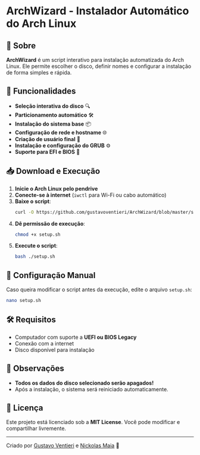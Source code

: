 # ArchWizard - Instalador Automático do Arch Linux

## 📜 Sobre

**ArchWizard** é um script interativo para instalação automatizada do Arch Linux. Ele permite escolher o disco, definir nomes e configurar a instalação de forma simples e rápida.

## 🚀 Funcionalidades

- **Seleção interativa do disco** 🔍
- **Particionamento automático** 🛠️
- **Instalação do sistema base** 📦
- **Configuração de rede e hostname** 🌐
- **Criação de usuário final** 👤
- **Instalação e configuração do GRUB** ⚙️
- **Suporte para EFI e BIOS** 💾

## 📥 Download e Execução

1. **Inicie o Arch Linux pelo pendrive**
2. **Conecte-se à internet** (`iwctl` para Wi-Fi ou cabo automático)
3. **Baixe o script**:
   ```bash
   curl -O https://github.com/gustavoventieri/ArchWizard/blob/master/setup.sh
   ```
4. **Dê permissão de execução**:
   ```bash
   chmod +x setup.sh
   ```
5. **Execute o script**:
   ```bash
   bash ./setup.sh
   ```

## 🔧 Configuração Manual

Caso queira modificar o script antes da execução, edite o arquivo `setup.sh`:

```bash
nano setup.sh
```

## 🛠️ Requisitos

- Computador com suporte a **UEFI ou BIOS Legacy**
- Conexão com a internet
- Disco disponível para instalação

## 📌 Observações

- **Todos os dados do disco selecionado serão apagados!**
- Após a instalação, o sistema será reiniciado automaticamente.

## 📜 Licença

Este projeto está licenciado sob a **MIT License**. Você pode modificar e compartilhar livremente.

---

Criado por [Gustavo Ventieri](https://github.com/gustavoventieri) e [Nickolas Maia](https://github.com/nickolss) 🚀

